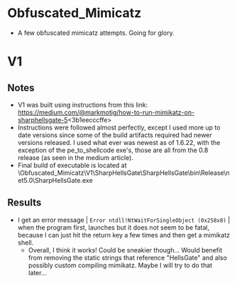 # Obfuscated_Mimicatz
- A few obfuscated mimicatz attempts. Going for glory. 


# V1
## Notes
- V1 was built using instructions from this link: https://medium.com/@markmotig/how-to-run-mimikatz-on-sharphellsgate-5<3b1eecccffe>
- Instructions were followed almost perfectly, except I used more up to date versions since some of the build artifacts required had newer versions released. I used what ever was newest as of 1.6.22, with the exception of the pe_to_shellcode exe's, those are all from the 0.8 release (as seen in the medium article). 
- Final build of executable is located at \Obfuscated_Mimicatz\V1\SharpHellsGate\SharpHellsGate\bin\Release\net5.0\SharpHellsGate.exe 
## Results
- I get an error message | `Error ntdll!NtWaitForSingleObject (0x258x8)` | when the program first, launches but it does not seem to be fatal, because I can just hit the return key a few times and then get a mimikatz shell.
	- Overall, I think it works! Could be sneakier though... Would benefit from removing the static strings that reference "HellsGate" and also possibly custom compiling mimikatz. Maybe I will try to do that later...

	